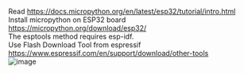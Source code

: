 Read https://docs.micropython.org/en/latest/esp32/tutorial/intro.html  
Install micropython on ESP32 board https://micropython.org/download/esp32/  
  The esptools method requires esp-idf.  
  Use Flash Download Tool from espressif https://www.espressif.com/en/support/download/other-tools  
  ![image](https://github.com/mryokai/esp32-micropython-installation/assets/136013177/eeda586c-f026-47a2-a0fb-729715f728be)  



